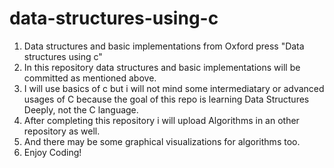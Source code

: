 # data-structures-using-c
1. Data structures and basic implementations from Oxford press "Data structures using c"
2. In this repository data structures and basic implementations will be committed as mentioned above. 
3. I will use basics of c but i will not mind some intermediatary or advanced usages of C because the goal of this repo is learning Data Structures Deeply, not the C language.
4. After completing this repository i will upload Algorithms in an other repository as well.
5. And there may be some graphical visualizations for algorithms too. 
6. Enjoy Coding!
